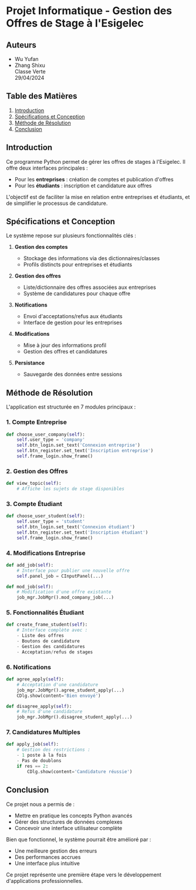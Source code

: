 
# Projet Informatique - Gestion des Offres de Stage à l'Esigelec

## Auteurs
- Wu Yufan
- Zhang Shixu  
Classe Verte  
29/04/2024

## Table des Matières
1. [Introduction](#introduction)
2. [Spécifications et Conception](#spécifications-et-conception)
3. [Méthode de Résolution](#méthode-de-résolution)
4. [Conclusion](#conclusion)

## Introduction
Ce programme Python permet de gérer les offres de stages à l'Esigelec. Il offre deux interfaces principales :
- Pour les **entreprises** : création de comptes et publication d'offres
- Pour les **étudiants** : inscription et candidature aux offres

L'objectif est de faciliter la mise en relation entre entreprises et étudiants, et de simplifier le processus de candidature.

## Spécifications et Conception
Le système repose sur plusieurs fonctionnalités clés :

1. **Gestion des comptes**  
   - Stockage des informations via des dictionnaires/classes
   - Profils distincts pour entreprises et étudiants

2. **Gestion des offres**  
   - Liste/dictionnaire des offres associées aux entreprises
   - Système de candidatures pour chaque offre

3. **Notifications**  
   - Envoi d'acceptations/refus aux étudiants
   - Interface de gestion pour les entreprises

4. **Modifications**  
   - Mise à jour des informations profil
   - Gestion des offres et candidatures

5. **Persistance**  
   - Sauvegarde des données entre sessions

## Méthode de Résolution
L'application est structurée en 7 modules principaux :

### 1. Compte Entreprise
```python
def choose_user_company(self):
    self.user_type = 'company'
    self.btn_login.set_text('Connexion entreprise')
    self.btn_register.set_text('Inscription entreprise')
    self.frame_login.show_frame()
```

### 2. Gestion des Offres
```python
def view_topic(self):
    # Affiche les sujets de stage disponibles
```

### 3. Compte Étudiant
```python
def choose_user_student(self):
    self.user_type = 'student'
    self.btn_login.set_text('Connexion étudiant')
    self.btn_register.set_text('Inscription étudiant')
    self.frame_login.show_frame()
```

### 4. Modifications Entreprise
```python
def add_job(self):
    # Interface pour publier une nouvelle offre
    self.panel_job = CInputPanel(...)

def mod_job(self):
    # Modification d'une offre existante
    job_mgr.JobMgr().mod_company_job(...)
```

### 5. Fonctionnalités Étudiant
```python
def create_frame_student(self):
    # Interface complète avec :
    - Liste des offres
    - Boutons de candidature
    - Gestion des candidatures
    - Acceptation/refus de stages
```

### 6. Notifications
```python
def agree_apply(self):
    # Acceptation d'une candidature
    job_mgr.JobMgr().agree_student_apply(...)
    CDlg.show(content='Bien envoyé')

def disagree_apply(self):
    # Refus d'une candidature
    job_mgr.JobMgr().disagree_student_apply(...)
```

### 7. Candidatures Multiples
```python
def apply_job(self):
    # Gestion des restrictions :
    - 1 poste à la fois
    - Pas de doublons
    if res == 2:
        CDlg.show(content='Candidature réussie')
```

## Conclusion
Ce projet nous a permis de :
- Mettre en pratique les concepts Python avancés
- Gérer des structures de données complexes
- Concevoir une interface utilisateur complète

Bien que fonctionnel, le système pourrait être amélioré par :
- Une meilleure gestion des erreurs
- Des performances accrues
- Une interface plus intuitive

Ce projet représente une première étape vers le développement d'applications professionnelles.
